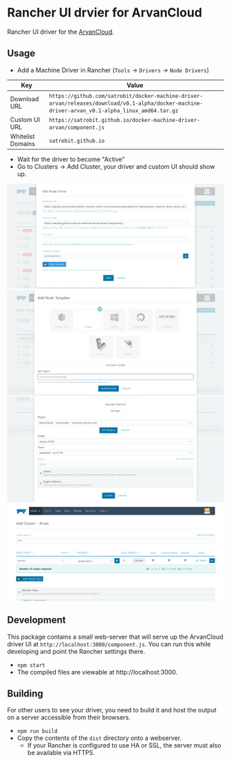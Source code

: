
# Rancher UI drvier for ArvanCloud

Rancher UI driver for the [ArvanCloud]([https://www.arvancloud.com/](https://www.arvancloud.com/)).

## Usage

* Add a Machine Driver in Rancher (`Tools` -> `Drivers` -> `Node Drivers`)

| Key | Value |
| --- | ----- |
| Download URL | `https://github.com/satrobit/docker-machine-driver-arvan/releases/download/v0.1-alpha/docker-machine-driver-arvan_v0.1-alpha_linux_amd64.tar.gz` |
| Custom UI URL | `https://satrobit.github.io/docker-machine-driver-arvan/component.js` |
| Whitelist Domains |  `satrobit.github.io` |

* Wait for the driver to become "Active"
* Go to Clusters -> Add Cluster, your driver and custom UI should show up.

![Node driver](docs/edit_node_driver.png)
![Node template auth](docs/node_template_auth.png)
![Node template image and flavor](docs/node_template_image_flavor.png)
![Adding cluster](docs/add_cluster.png)
## Development

This package contains a small web-server that will serve up the ArvanCloud driver UI at `http://localhost:3000/component.js`.  You can run this while developing and point the Rancher settings there.
* `npm start`
* The compiled files are viewable at http://localhost:3000.

## Building

For other users to see your driver, you need to build it and host the output on a server accessible from their browsers.

* `npm run build`
* Copy the contents of the `dist` directory onto a webserver.
  * If your Rancher is configured to use HA or SSL, the server must also be available via HTTPS.
